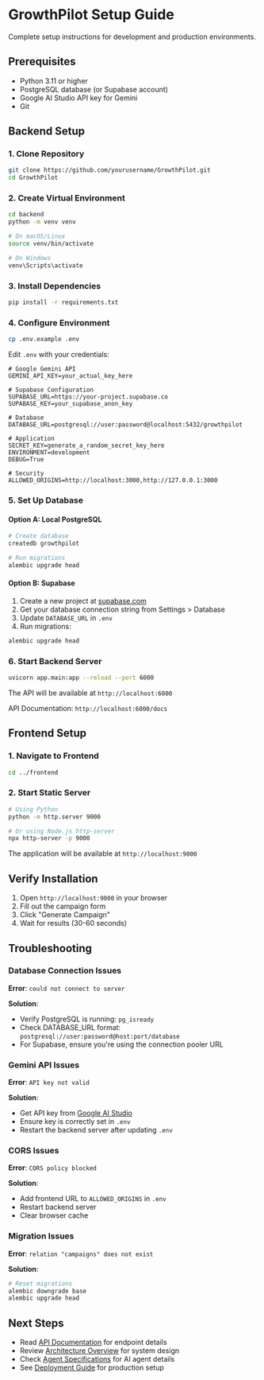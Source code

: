 # GrowthPilot Setup Guide

Complete setup instructions for development and production environments.

## Prerequisites

- Python 3.11 or higher
- PostgreSQL database (or Supabase account)
- Google AI Studio API key for Gemini
- Git

## Backend Setup

### 1. Clone Repository

```bash
git clone https://github.com/yourusername/GrowthPilot.git
cd GrowthPilot
```

### 2. Create Virtual Environment

```bash
cd backend
python -m venv venv

# On macOS/Linux
source venv/bin/activate

# On Windows
venv\Scripts\activate
```

### 3. Install Dependencies

```bash
pip install -r requirements.txt
```

### 4. Configure Environment

```bash
cp .env.example .env
```

Edit `.env` with your credentials:

```env
# Google Gemini API
GEMINI_API_KEY=your_actual_key_here

# Supabase Configuration
SUPABASE_URL=https://your-project.supabase.co
SUPABASE_KEY=your_supabase_anon_key

# Database
DATABASE_URL=postgresql://user:password@localhost:5432/growthpilot

# Application
SECRET_KEY=generate_a_random_secret_key_here
ENVIRONMENT=development
DEBUG=True

# Security
ALLOWED_ORIGINS=http://localhost:3000,http://127.0.0.1:3000
```

### 5. Set Up Database

#### Option A: Local PostgreSQL

```bash
# Create database
createdb growthpilot

# Run migrations
alembic upgrade head
```

#### Option B: Supabase

1. Create a new project at [supabase.com](https://supabase.com)
2. Get your database connection string from Settings > Database
3. Update `DATABASE_URL` in `.env`
4. Run migrations:

```bash
alembic upgrade head
```

### 6. Start Backend Server

```bash
uvicorn app.main:app --reload --port 6000
```

The API will be available at `http://localhost:6000`

API Documentation: `http://localhost:6000/docs`

## Frontend Setup

### 1. Navigate to Frontend

```bash
cd ../frontend
```

### 2. Start Static Server

```bash
# Using Python
python -m http.server 9000

# Or using Node.js http-server
npx http-server -p 9000
```

The application will be available at `http://localhost:9000`

## Verify Installation

1. Open `http://localhost:9000` in your browser
2. Fill out the campaign form
3. Click "Generate Campaign"
4. Wait for results (30-60 seconds)

## Troubleshooting

### Database Connection Issues

**Error**: `could not connect to server`

**Solution**:
- Verify PostgreSQL is running: `pg_isready`
- Check DATABASE_URL format: `postgresql://user:password@host:port/database`
- For Supabase, ensure you're using the connection pooler URL

### Gemini API Issues

**Error**: `API key not valid`

**Solution**:
- Get API key from [Google AI Studio](https://makersuite.google.com/app/apikey)
- Ensure key is correctly set in `.env`
- Restart the backend server after updating `.env`

### CORS Issues

**Error**: `CORS policy blocked`

**Solution**:
- Add frontend URL to `ALLOWED_ORIGINS` in `.env`
- Restart backend server
- Clear browser cache

### Migration Issues

**Error**: `relation "campaigns" does not exist`

**Solution**:
```bash
# Reset migrations
alembic downgrade base
alembic upgrade head
```

## Next Steps

- Read [API Documentation](API.md) for endpoint details
- Review [Architecture Overview](ARCHITECTURE.md) for system design
- Check [Agent Specifications](AGENTS.md) for AI agent details
- See [Deployment Guide](DEPLOYMENT.md) for production setup

